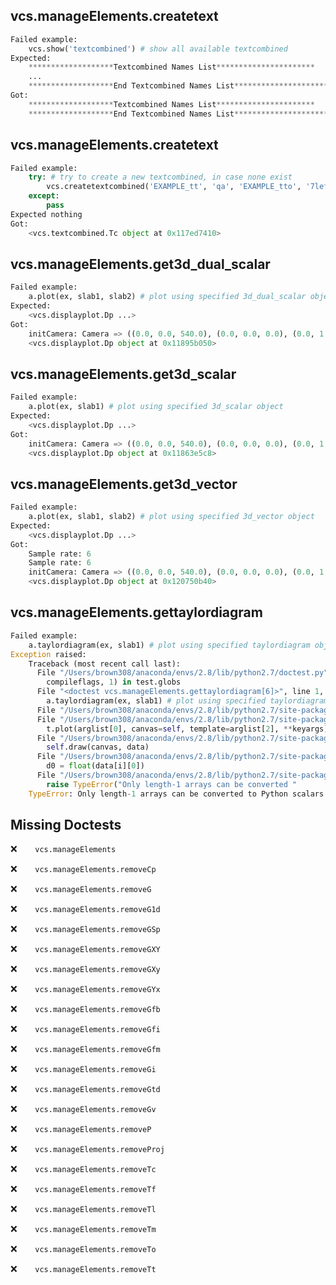 vcs.manageElements.createtext
-----------------------------
```python
Failed example:
    vcs.show('textcombined') # show all available textcombined
Expected:
    *******************Textcombined Names List**********************
    ...
    *******************End Textcombined Names List**********************
Got:
    *******************Textcombined Names List**********************
    *******************End Textcombined Names List**********************
```

vcs.manageElements.createtext
-----------------------------
```python
Failed example:
    try: # try to create a new textcombined, in case none exist
        vcs.createtextcombined('EXAMPLE_tt', 'qa', 'EXAMPLE_tto', '7left')
    except:
        pass
Expected nothing
Got:
    <vcs.textcombined.Tc object at 0x117ed7410>
```

vcs.manageElements.get3d_dual_scalar
------------------------------------
```python
Failed example:
    a.plot(ex, slab1, slab2) # plot using specified 3d_dual_scalar object
Expected:
    <vcs.displayplot.Dp ...>
Got:
    initCamera: Camera => ((0.0, 0.0, 540.0), (0.0, 0.0, 0.0), (0.0, 1.0, 0.0)) 
    <vcs.displayplot.Dp object at 0x11895b050>
```

vcs.manageElements.get3d_scalar
-------------------------------
```python
Failed example:
    a.plot(ex, slab1) # plot using specified 3d_scalar object
Expected:
    <vcs.displayplot.Dp ...>
Got:
    initCamera: Camera => ((0.0, 0.0, 540.0), (0.0, 0.0, 0.0), (0.0, 1.0, 0.0)) 
    <vcs.displayplot.Dp object at 0x11863e5c8>
```

vcs.manageElements.get3d_vector
-------------------------------
```python
Failed example:
    a.plot(ex, slab1, slab2) # plot using specified 3d_vector object
Expected:
    <vcs.displayplot.Dp ...>
Got:
    Sample rate: 6 
    Sample rate: 6 
    initCamera: Camera => ((0.0, 0.0, 540.0), (0.0, 0.0, 0.0), (0.0, 1.0, 0.0)) 
    <vcs.displayplot.Dp object at 0x120750b40>
```

vcs.manageElements.gettaylordiagram
-----------------------------------
```python
Failed example:
    a.taylordiagram(ex, slab1) # plot using specified taylordiagram object
Exception raised:
    Traceback (most recent call last):
      File "/Users/brown308/anaconda/envs/2.8/lib/python2.7/doctest.py", line 1315, in __run
        compileflags, 1) in test.globs
      File "<doctest vcs.manageElements.gettaylordiagram[6]>", line 1, in <module>
        a.taylordiagram(ex, slab1) # plot using specified taylordiagram object
      File "/Users/brown308/anaconda/envs/2.8/lib/python2.7/site-packages/vcs/Canvas.py", line 1310, in taylordiagram
      File "/Users/brown308/anaconda/envs/2.8/lib/python2.7/site-packages/vcs/Canvas.py", line 3650, in __plot
        t.plot(arglist[0], canvas=self, template=arglist[2], **keyargs)
      File "/Users/brown308/anaconda/envs/2.8/lib/python2.7/site-packages/vcs/taylor.py", line 1967, in plot
        self.draw(canvas, data)
      File "/Users/brown308/anaconda/envs/2.8/lib/python2.7/site-packages/vcs/taylor.py", line 1207, in draw
        d0 = float(data[i][0])
      File "/Users/brown308/anaconda/envs/2.8/lib/python2.7/site-packages/numpy/ma/core.py", line 4182, in __float__
        raise TypeError("Only length-1 arrays can be converted "
    TypeError: Only length-1 arrays can be converted to Python scalars
```

Missing Doctests
----------------
:x:```    vcs.manageElements```

:x:```    vcs.manageElements.removeCp```

:x:```    vcs.manageElements.removeG```

:x:```    vcs.manageElements.removeG1d```

:x:```    vcs.manageElements.removeGSp```

:x:```    vcs.manageElements.removeGXY```

:x:```    vcs.manageElements.removeGXy```

:x:```    vcs.manageElements.removeGYx```

:x:```    vcs.manageElements.removeGfb```

:x:```    vcs.manageElements.removeGfi```

:x:```    vcs.manageElements.removeGfm```

:x:```    vcs.manageElements.removeGi```

:x:```    vcs.manageElements.removeGtd```

:x:```    vcs.manageElements.removeGv```

:x:```    vcs.manageElements.removeP```

:x:```    vcs.manageElements.removeProj```

:x:```    vcs.manageElements.removeTc```

:x:```    vcs.manageElements.removeTf```

:x:```    vcs.manageElements.removeTl```

:x:```    vcs.manageElements.removeTm```

:x:```    vcs.manageElements.removeTo```

:x:```    vcs.manageElements.removeTt```

